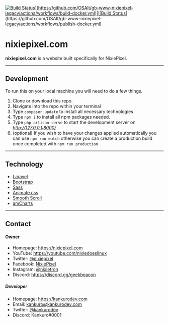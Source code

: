 [![Build Status](https://github.com/OSAlt/gb-www-nixiepixel-legacy/actions/workflows/build-docker.yml/badge.svg?)](https://github.com/OSAlt/gb-www-nixiepixel-legacy/actions/workflows/build-docker.yml)[![Build Status](https://github.com/OSAlt/gb-www-nixiepixel-legacy/actions/workflows/publish-docker.yml/badge.svg?)](https://github.com/OSAlt/gb-www-nixiepixel-legacy/actions/workflows/publish-docker.yml)

# nixiepixel.com
**nixiepixel.com** is a website built specifically for NixiePixel.

___

## Development
To run this on your local machine you will need to do a few things.
1. Clone or download this repo.
2. Navigate into the repo within your terminal
3. Type `composer update` to install all necessary technologies
4. Type `npm i` to install all npm packages needed.
5. Type `php artisan serve` to start the development server on *http://127.0.0.1:8000/*
6. (optional) If you wish to have your changes applied automatically you can use `npm run watch` otherwise you can create a production build once completed with `npm run production`

___

## Technology
* [Laravel](https://laravel.com/)
* [Bootstrap](https://getbootstrap.com/)
* [Sass](https://sass-lang.com/)
* [Animate.css](https://github.com/daneden/animate.css)
* [Smooth Scroll](https://github.com/cferdinandi/smooth-scroll)
* [amCharts](https://www.amcharts.com/)

___

## Contact
#### Owner
* Homepage: https://nixiepixel.com
* YouTube: https://youtube.com/nixiedoeslinux
* Twitter: [@nixiepixel](https://twitter.com/nixiepixel "nixiepixel on twitter")
* Facebook: [NixiePixel](https://facebook.com/nixiepixel)
* Instagram: [@nixietron](https://instagram.com/nixietron)
* Discord: https://discord.gg/geekbeacon

##### Developer
* Homepage: https://kankurodev.com
* Email: kankuro@kankurodev.com
* Twitter: [@kankurodev](https://twitter.com/kankurodev "kankurodev on twitter")
* Discord: Kankuro#0001
